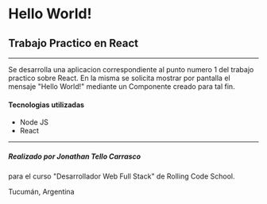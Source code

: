 # Hello World!
## Trabajo Practico en React
***

Se desarrolla una aplicacion correspondiente al punto numero 1 del trabajo practico sobre React. En la misma se solicita mostrar por pantalla el mensaje "Hello World!" mediante un Componente creado para tal fin.

#### Tecnologias utilizadas

* Node JS
* React

***

##### Realizado por Jonathan Tello Carrasco
para el curso "Desarrollador Web Full Stack" de Rolling Code School.

Tucumán, Argentina